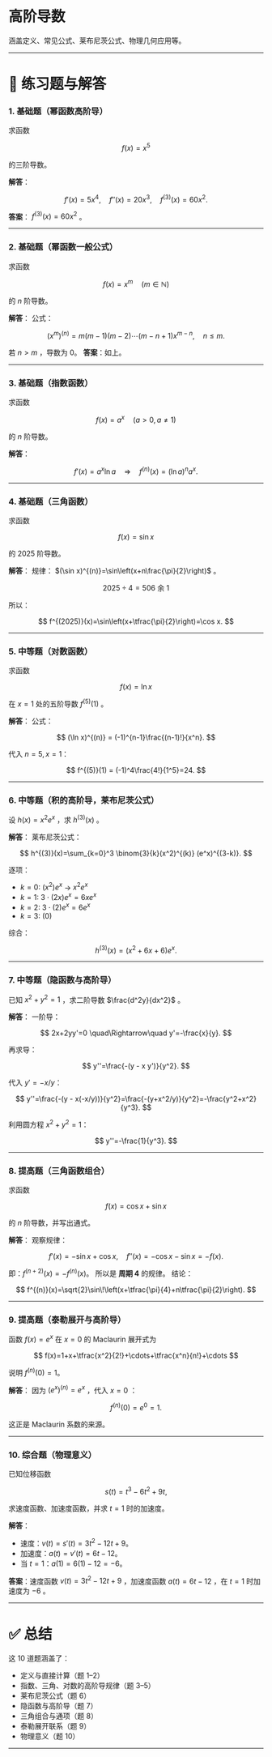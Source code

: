 # **高阶导数** 
涵盖定义、常见公式、莱布尼茨公式、物理几何应用等。

---

# 📘 练习题与解答

### 1. 基础题（幂函数高阶导）

求函数

$$
f(x)=x^5
$$

的三阶导数。

**解答**：

$$
f'(x)=5x^4,\quad f''(x)=20x^3,\quad f^{(3)}(x)=60x^2.
$$

**答案**： $f^{(3)}(x)=60x^2$ 。

---

### 2. 基础题（幂函数一般公式）

求函数

$$
f(x)=x^m \quad (m \in \mathbb{N})
$$

的 $n$ 阶导数。

**解答**：
公式：

$$
(x^m)^{(n)} = m(m-1)(m-2)\cdots(m-n+1)x^{m-n},\quad n\le m.
$$

若 $n>m$ ，导数为 0。
**答案**：如上。

---

### 3. 基础题（指数函数）

求函数

$$
f(x)=a^x \quad (a>0,a\ne 1)
$$

的 $n$ 阶导数。

**解答**：

$$
f'(x) = a^x \ln a \quad\Rightarrow\quad f^{(n)}(x) = (\ln a)^n a^x.
$$

---

### 4. 基础题（三角函数）

求函数

$$
f(x)=\sin x
$$

的 $2025$ 阶导数。

**解答**：
规律： $(\sin x)^{(n)}=\sin\left(x+n\frac{\pi}{2}\right)$ 。

$$
2025 \div 4 = 506 \text{ 余 }1
$$

所以：

$$
f^{(2025)}(x)=\sin\left(x+\tfrac{\pi}{2}\right)=\cos x.
$$

---

### 5. 中等题（对数函数）

求函数

$$
f(x)=\ln x
$$

在 $x=1$ 处的五阶导数 $f^{(5)}(1)$ 。

**解答**：
公式：

$$
(\ln x)^{(n)} = (-1)^{n-1}\frac{(n-1)!}{x^n}.
$$

代入 $n=5,x=1$：

$$
f^{(5)}(1) = (-1)^4\frac{4!}{1^5}=24.
$$

---

### 6. 中等题（积的高阶导，莱布尼茨公式）

设 $h(x)=x^2 e^x$ ，求 $h^{(3)}(x)$ 。

**解答**：
莱布尼茨公式：

$$
h^{(3)}(x)=\sum_{k=0}^3 \binom{3}{k}(x^2)^{(k)} (e^x)^{(3-k)}.
$$

逐项：

* $k=0:\ (x^2)e^x$ → $x^2 e^x$
* $k=1:\ 3\cdot (2x)e^x = 6xe^x$
* $k=2:\ 3\cdot (2)e^x=6e^x$
* $k=3:\ (0)$

综合：

$$
h^{(3)}(x)=(x^2+6x+6)e^x.
$$

---

### 7. 中等题（隐函数与高阶导）

已知 $x^2+y^2=1$ ，求二阶导数 $\frac{d^2y}{dx^2}$ 。

**解答**：
一阶导：

$$
2x+2yy'=0 \quad\Rightarrow\quad y'=-\frac{x}{y}.
$$

再求导：

$$
y''=\frac{-(y - x y')}{y^2}.
$$

代入 $y'=-x/y$：

$$
y''=\frac{-(y - x(-x/y))}{y^2}=\frac{-(y+x^2/y)}{y^2}=-\frac{y^2+x^2}{y^3}.
$$

利用圆方程 $x^2+y^2=1$：

$$
y''=-\frac{1}{y^3}.
$$

---

### 8. 提高题（三角函数组合）

求函数

$$
f(x)=\cos x + \sin x
$$

的 $n$ 阶导数，并写出通式。

**解答**：
观察规律：

$$
f'(x)=-\sin x+\cos x,\quad f''(x)=-\cos x-\sin x=-f(x).
$$

即：$f^{(n+2)}(x)=-f^{(n)}(x)$。
所以是 **周期 4** 的规律。
结论：

$$
f^{(n)}(x)=\sqrt{2}\sin\!\left(x+\tfrac{\pi}{4}+n\tfrac{\pi}{2}\right).
$$

---

### 9. 提高题（泰勒展开与高阶导）

函数 $f(x)=e^x$ 在 $x=0$ 的 Maclaurin 展开式为

$$
f(x)=1+x+\tfrac{x^2}{2!}+\cdots+\tfrac{x^n}{n!}+\cdots
$$

说明 $f^{(n)}(0)=1$。

**解答**：
因为 $(e^x)^{(n)}=e^x$ ，代入 $x=0$ ：

$$
f^{(n)}(0)=e^0=1.
$$

这正是 Maclaurin 系数的来源。

---

### 10. 综合题（物理意义）

已知位移函数

$$
s(t)=t^3-6t^2+9t,
$$

求速度函数、加速度函数，并求 $t=1$ 时的加速度。

**解答**：

* 速度：$v(t)=s'(t)=3t^2-12t+9$。
* 加速度：$a(t)=v'(t)=6t-12$。
* 当 $t=1$：$a(1)=6(1)-12=-6$。

**答案**：速度函数 $v(t)=3t^2-12t+9$ ，加速度函数 $a(t)=6t-12$ ，在 $t=1$ 时加速度为 $-6$ 。

---

# ✅ 总结

这 10 道题涵盖了：

* 定义与直接计算（题 1–2）
* 指数、三角、对数的高阶导规律（题 3–5）
* 莱布尼茨公式（题 6）
* 隐函数与高阶导（题 7）
* 三角组合与通项（题 8）
* 泰勒展开联系（题 9）
* 物理意义（题 10）

---

